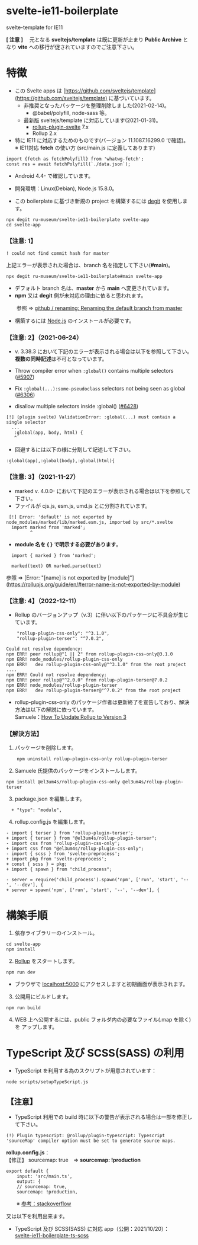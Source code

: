 # svelte-ie11-boilerplate
svelte-template for IE11  

**[ 注意 ]** 　元となる **sveltejs/template** は既に更新が止まり **Public Archive** となり **vite** への移行が促されていますのでご注意下さい。

# 特徴
- この Svelte apps は [https://github.com/sveltejs/template](https://github.com/sveltejs/template) に基づいています。
  - 非推奨となったパッケージを整理削除しました(2021-02-14)。
     - @babel/polyfill, node-sass 等。
  - 最新版 sveltejs/template に対応しています(2021-01-31)。
     - [rollup-plugin-svelte](https://github.com/sveltejs/rollup-plugin-svelte/blob/master/CHANGELOG.md) 7.x  
     - Rollup 2.x
- 特に IE11 に対応するためのものです(バージョン 11.1087.16299.0 で確認)。  
※  IE11対応 **fetch** の使い方 (src/main.js に定義してあります) 
 ```
import {fetch as fetchPolyfill} from 'whatwg-fetch';  
const res = await fetchPolyfill(`./data.json`);
```
- Android 4.4- で確認しています。  

- 開発環境：Linux(Debian), Node.js 15.8.0。  

- この boilerplate に基づき新規の project を構築するには [degit](https://github.com/Rich-Harris/degit) を使用します。

```
npx degit ru-museum/svelte-ie11-boilerplate svelte-app
cd svelte-app
```

### 【注意: 1】
```
! could not find commit hash for master
```
上記エラーが表示された場合は、branch 名を指定して下さい(**#main**)。
```
npx degit ru-museum/svelte-ie11-boilerplate#main svelte-app
```

- デフォルト branch 名は、**master** から **main** へ変更されています。
- **npm** 又は **degit** 側が未対応の理由に依ると思われます。

　　参照 ⇒ [github / renaming: Renaming the default branch from master](https://github.com/github/renaming)

- 構築するには [Node.js](https://nodejs.org/) のインストールが必要です。

### 【注意: 2】（2021-06-24）
- v. 3.38.3 において下記のエラーが表示される場合は以下を参照して下さい。  
**複数の同時記述**は不可となっています。 

- Throw compiler error when <code>:global()</code> contains multiple selectors (<a href="https://github.com/sveltejs/svelte/issues/5907">#5907</a>)
- Fix <code>:global(...):some-pseudoclass</code> selectors not being seen as global (<a href="https://github.com/sveltejs/svelte/issues/6306">#6306</a>)
- disallow multiple selectors inside :global() (<a href="https://github.com/sveltejs/svelte/issues/6428">#6428</a>)

```
[!] (plugin svelte) ValidationError: :global(...) must contain a single selector
  ...
   :global(app, body, html) {
   ^
```
- 回避するには以下の様に分割して記述して下さい。
```
:global(app),:global(body),:global(html){ 
```
### 【注意: 3】（2021-11-27）
- marked v. 4.0.0- において下記のエラーが表示される場合は以下を参照して下さい。  
- ファイルが cjs.js, esm.js, umd.js とに分割されています。
```
 [!] Error: 'default' is not exported by node_modules/marked/lib/marked.esm.js, imported by src/*.svelte
  import marked from 'marked';
         ^
```
- **module 名を { } で明示する必要があります**。
```
  import { marked } from 'marked';
  
  marked(text) OR marked.parse(text) 
```
参照 ⇒ [Error: "&#91;name&#93; is not exported by &#91;module&#93;"] (https://rollupjs.org/guide/en/#error-name-is-not-exported-by-module)

### 【注意: 4】（2022-12-11）
* Rollup のバージョンアップ（v.3）に伴い以下のパッケージに不具合が生じています。
```
    "rollup-plugin-css-only": "^3.1.0",
    "rollup-plugin-terser": "^7.0.2",
```
```
Could not resolve dependency:
npm ERR! peer rollup@"1 || 2" from rollup-plugin-css-only@3.1.0
npm ERR! node_modules/rollup-plugin-css-only
npm ERR!   dev rollup-plugin-css-only@"^3.1.0" from the root project
....
npm ERR! Could not resolve dependency:
npm ERR! peer rollup@"^2.0.0" from rollup-plugin-terser@7.0.2
npm ERR! node_modules/rollup-plugin-terser
npm ERR!   dev rollup-plugin-terser@"^7.0.2" from the root project
```
* rollup-plugin-css-only のパッケージ作者は更新終了を宣告しており、解決方法は以下の解説に依っています。  
Samuele：[How To Update Rollup to Version 3](https://betterprogramming.pub/how-to-update-rollup-to-version-3-10c59139cbeb)

### 【解決方法】

1. パッケージを削除します。
```
    npm uninstall rollup-plugin-css-only rollup-plugin-terser
```
2. Samuele 氏提供のパッケージをインストールします。
```
npm install @el3um4s/rollup-plugin-css-only @el3um4s/rollup-plugin-terser
```
3. package.json を編集します。
```
  + "type": "module",
```
4. rollup.config.js を編集します。
```
- import { terser } from 'rollup-plugin-terser';
+ import { terser } from "@el3um4s/rollup-plugin-terser";
- import css from 'rollup-plugin-css-only';
+ import css from "@el3um4s/rollup-plugin-css-only";
- import { scss } from 'svelte-preprocess';
+ import pkg from 'svelte-preprocess';
+ const { scss } = pkg;
+ import { spawn } from "child_process";

- server = require('child_process').spawn('npm', ['run', 'start', '--', '--dev'], {
+ server = spawn('npm', ['run', 'start', '--', '--dev'], {
```


# 構築手順

1. 依存ライブラリーのインストール。

```
cd svelte-app
npm install
```

2. [Rollup](https://rollupjs.org/) をスタートします。

```
npm run dev
```

- ブラウザで [localhost:5000](http://localhost:5000/) にアクセスしますと初期画面が表示されます。

3. 公開用にビルドします。

```
npm run build
```

4. WEB 上へ公開するには、public フォルダ内の必要なファイル(.map を除く)を アップします。
 

# TypeScript 及び SCSS(SASS) の利用

- TypeScript を利用する為のスクリプトが用意されています：
```
node scripts/setupTypeScript.js 
```
## 【注意】

* TypeScript 利用での build 時に以下の警告が表示される場合は一部を修正して下さい。
```
(!) Plugin typescript: @rollup/plugin-typescript: Typescript 'sourceMap' compiler option must be set to generate source maps.
```
**rollup.config.js**：  
【修正】  sourcemap: true　⇒ **sourcemap: !production**

```
export default {
    input: 'src/main.ts',
    output: {
    // sourcemap: true,  
    sourcemap: !production,
```
　　※ [参考：stackoverflow](https://stackoverflow.com/questions/63128597/how-to-get-rid-of-the-rollup-plugin-typescript-rollup-sourcemap-option-must)  
  
又は以下を利用出来ます。

- TypeScript 及び SCSS(SASS) に対応 app（公開：2021/10/20）：  
[svelte-ie11-boilerplate-ts-scss](https://github.com/ru-museum/svelte-ie11-boilerplate-ts-scss)



